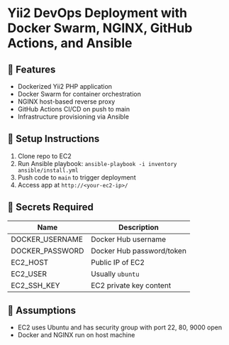 # Yii2 DevOps Deployment with Docker Swarm, NGINX, GitHub Actions, and Ansible

## 🚀 Features

- Dockerized Yii2 PHP application
- Docker Swarm for container orchestration
- NGINX host-based reverse proxy
- GitHub Actions CI/CD on push to main
- Infrastructure provisioning via Ansible

## 🔧 Setup Instructions

1. Clone repo to EC2
2. Run Ansible playbook: `ansible-playbook -i inventory ansible/install.yml`
3. Push code to `main` to trigger deployment
4. Access app at `http://<your-ec2-ip>/`

## 🔐 Secrets Required

| Name               | Description               |
|--------------------|---------------------------|
| DOCKER_USERNAME    | Docker Hub username       |
| DOCKER_PASSWORD    | Docker Hub password/token |
| EC2_HOST           | Public IP of EC2          |
| EC2_USER           | Usually `ubuntu`          |
| EC2_SSH_KEY        | EC2 private key content   |

## 📄 Assumptions

- EC2 uses Ubuntu and has security group with port 22, 80, 9000 open
- Docker and NGINX run on host machine
